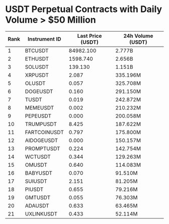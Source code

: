 # USDT Perpetual Contracts with Daily Volume > $50 Million

| Rank | Instrument ID | Last Price (USDT) | 24h Volume (USDT) |
|------|---------------|-------------------|-------------------|
| 1 | BTCUSDT | 84982.100 | 2.777B |
| 2 | ETHUSDT | 1598.740 | 2.656B |
| 3 | SOLUSDT | 139.130 | 1.151B |
| 4 | XRPUSDT | 2.087 | 335.196M |
| 5 | OLUSDT | 0.057 | 325.708M |
| 6 | DOGEUSDT | 0.160 | 291.150M |
| 7 | TUSDT | 0.019 | 242.872M |
| 8 | MEMEUSDT | 0.002 | 210.232M |
| 9 | PEPEUSDT | 0.000 | 200.058M |
| 10 | TRUMPUSDT | 8.425 | 187.622M |
| 11 | FARTCOINUSDT | 0.797 | 175.800M |
| 12 | AIDOGEUSDT | 0.000 | 150.157M |
| 13 | PROMPTUSDT | 0.224 | 142.754M |
| 14 | WCTUSDT | 0.344 | 129.263M |
| 15 | OMUSDT | 0.640 | 114.083M |
| 16 | BABYUSDT | 0.070 | 91.510M |
| 17 | SUIUSDT | 2.151 | 81.205M |
| 18 | PIUSDT | 0.655 | 79.216M |
| 19 | GMTUSDT | 0.055 | 76.303M |
| 20 | ADAUSDT | 0.633 | 63.465M |
| 21 | UXLINKUSDT | 0.433 | 52.114M |
